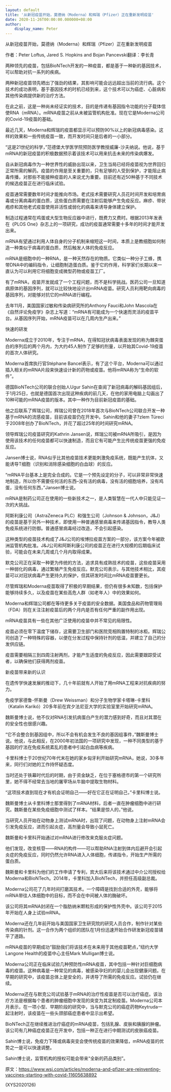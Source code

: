 ```yaml
---
layout: default
title: '从新冠疫苗开始，莫德纳（Moderna）和辉瑞（Pfizer）正在重新发明疫苗'
date: 2020-11-26T00:00:00.000000+08:00
author:
    display_name: Peter
---
```


从新冠疫苗开始，莫德纳（Moderna）和辉瑞（Pfizer）正在重新发明疫苗

作者：Peter Loftus, Jared S. Hopkins and Bojan Pancevski翻译：李长青

两种领先的疫苗，包括BioNTech开发的一种疫苗，都是基于一种新的基因技术，可以帮助对抗一系列的疾病。

两种新冠疫苗领先晒出了强劲的结果，其影响可能会远远超出当前的流行病。这个技术的成功表明，基于基因技术的时机已经到来，这个技术可以为癌症、心脏病和其他传染病提供新的治疗方法。

在此之前，这是一种尚未经证实的技术，目的是传递有基因指令功能的分子载体信使RNA（mRNA）。mRNA疫苗之前从未被监管机构批准。现在它是Moderna公司的Covid-19疫苗的基础。

最近几天，Moderna和辉瑞的疫苗都显示可以预防90%以上的新冠病毒感染。这样的效果和一些传统疫苗一致，而开发时间只是后者的一小部分。

“这是21世纪的科学，”范德堡大学医学院预防医学教授威廉-沙夫纳说。他说，基于mRNA的新冠疫苗的积极数据预示着该技术可以用来抗击未来的传染病爆发。

自从新冠病毒作为一种世界性的威胁出现以来，卫生当局已经将疫苗视为世界回归正常所需的解药。疫苗的作用是至关重要的，只有足够的人受到保护，才能阻止病毒传播，对那些不能接种疫苗的人来说尤为重要。目前还有近50种基于不同技术的候选疫苗正在进行临床试验。

疫苗通常需要数年时间才能推向市场。老式技术需要研究人员花时间开发和培育病毒或分离病毒的蛋白质，这些蛋白质需要在注射后能够产生免疫反应。麻疹、带状疱疹和其他老式疫苗使用非活性或弱化的病毒来诱导身体建立保护。

制造过程通常在鸡蛋或大型生物反应器中进行，既费力又费时。根据2013年发表在《PLOS One》杂志上的一项研究，成功的疫苗通常需要十多年的时间才能开发出来。

mRNA有望通过利用人体自身的分子机制来缩短这一时间，本质上是教细胞如何制造一种类似于病毒的蛋白质，然后触发人体的免疫反应。

mRNA是细胞中的一种RNA，是一种天然存在的物质。它类似一种分子工蜂，携带DNA中的编码指令，让细胞制造蛋白质。鉴于它的作用，科学家们长期以来一直认为可以利用它将细胞变成微型药物或疫苗工厂。

有了mRNA，疫苗开发就成了一个工程问题，而不是科学挑战。医药公司一旦知道病原体的基因序列，就可以比较快地设计出mRNA疫苗。研究人员利用靶向病毒的基因序列，对能够对抗它的mRNA进行编程。

去年11月，美国国家过敏和传染病研究所的Anthony Fauci和John Mascola在《自然评论免疫学》杂志上写道：“mRNA有可能成为一个快速而灵活的疫苗平台。从基因序列开始，mRNA疫苗可以在几周内生产出来。”

快速的研发

Moderna成立于2010年，专注于mRNA，在得知冠状病毒表面发现的称为棘突蛋白的序列后的两个月内，为大约45人制作了足够的剂量，以开始其Covid-19疫苗的首次人体研究。

Moderna首席执行官Stéphane Bancel表示，有了这个平台，Moderna可以通过插入相关的mRNA片段来快速设计新的药物或疫苗。他将mRNA称为“生命的软件”。

德国BioNTech公司的联合创始人Ugur Sahin在查阅了新冠病毒的解码基因组后，于1月25日，也就是德国首次出现这种疾病的前几天，在他的家用电脑上勾画出了10种可能的mRNA疫苗的版本。其中一种作为目前新冠疫苗的基础。

他之后联系了辉瑞公司，辉瑞公司曾在2018年首次与BioNTech公司联合开发一种基于mRNA的流感疫苗，目前该疫苗仍在开发中。Sahin和他的妻子?zlem Türeci于2008年创办了BioNTech，并花了超过25年的时间研究mRNA。

领导辉瑞公司疫苗研究的Kathrin Jansen说，辉瑞公司被mRNA所吸引，是因为使用该技术的任何疫苗都可以快速制造，而且它有可能产生比传统疫苗更强的免疫反应。

Jansen博士说，RNA似乎比其他疫苗技术更能刺激免疫系统，既能产生抗体，又能诱导T细胞（识别和消除感染细胞的白血球）的反应。

“mRNA平台基本上是完全合成的。它是一个预先设定的分子，可以非常非常快速地制造，所以你不需要任何活的东西–没有活的病毒，没有活的细胞培养，没有鸡蛋，没有任何东西，”Jansen博士说。

mRNA是制药公司正在使用的一些新技术之一，是人类智慧在一代人中只能见证一次的大挑战。

阿斯利康公司（AstraZeneca PLC）和强生公司（Johnson & Johnson，J&J）的疫苗是基于另外一种技术，即使用一种普通感冒病毒来传递基因指令，教导人类免疫系统进行防御。普通感冒病毒经过改造，不会引起感染。

这种类型的疫苗技术构成了J&J公司的埃博拉疫苗方案的一部分，该方案今年被欧洲监管机构批准。J&J公司和阿斯利康公司的疫苗正在进行大规模的后期临床试验，可能会在未来几周或几个月内取得成果。

默克公司正在采取一种更为传统的方法，追求具有成熟技术的疫苗，这些疫苗采用一种弱化的病毒，通过繁殖产生免疫反应。默克公司表示，与其他技术相比，其疫苗可以对冠状病毒产生更持久的保护，但其研发时间比mRNA疫苗要更长。

尽管辉瑞和Moderna疫苗取得了积极的早期结果，但仍有很多未知数，包括保护能够持续多久，以及疫苗在某些高危人群（如老年人）中的效果如何。

Moderna和辉瑞公司都在等待更多关于疫苗的安全数据。美国食品和药物管理局（FDA）则在关注注射疫苗后的两个月内是否有任何严重的副作用出现。

mRNA疫苗具有一些在其他广泛使用的疫苗中并不常见的局限性。

疫苗必须在零下温度下储存，这需要卫生部门和医院竞相购置特制的冰柜。辉瑞公司创造了一种特殊的容器，以便在分发过程中保持针剂的低温，并建立了自己的分发供应链。

疫苗需要相隔三到四周注射两剂，才能产生适度的免疫反应，因此需要跟踪受试者，以确保他们获得两剂疫苗。

新疫苗带来新的认识

在遗传学快速发展的推动下，几十年前就有人开始了用mRNA工程来对抗疾病的努力。

免疫学家德鲁-怀斯曼（Drew Weissman）和分子生物学家卡塔琳-卡里科（Katalin Karikó）20多年前在宾夕法尼亚大学的实验室里开始研究mRNA。

魏斯曼博士说，他不仅对RNA引发抗病蛋白产生的潜力感到好奇，而且对其潜在的安全性也很感兴趣。

“它不会整合到基因组中，所以不会有机会发生不良的基因组事件，”魏斯曼博士说。他说，与此相反，在2000年初法国的一项研究中发现，一种不同类型的基于基因的疗法在免疫系统紊乱的患者中引起白血病等疾病。

卡里科博士于20世纪70年代末在她的家乡匈牙利开始研究mRNA，她说，30多年来，同行们对她的工作持怀疑态度。

当时还处于铁幕时代后的时期，由于资金缺乏，在位于塞格德市的第一个研究所里，她不得不经常去当地的屠宰场从牛脑中提取生物材料。

“这项技术直到现在才有机会证明自己——好在它正在证明自己，”卡里科博士说。

魏斯曼博士从卡里科博士那里得到了mRNA材料，后者一直在肿瘤细胞中进行研究。魏斯曼在某些免疫细胞中测试了样本。“结果是惊人的，”他说。

当研究人员开始在动物身上测试mRNA时，出现了问题，在动物身上注射mRNA会引发免疫反应，进而引起炎症，高剂量会导致小鼠死亡。

魏斯曼和卡里科开始通过对mRNA进行修改来克服炎症问题。

他们发现，改变核苷——RNA的构件——可以帮助RNA注射到体内后避开会引起炎症的免疫反应，同时仍然允许RNA进入人体细胞，传递指令，开始生产所需的蛋白质。

魏斯曼和卡里科为他们的工作申请了专利，宾大后来将该技术通过中介公司授权给Moderna和BioNTech。2014年，卡里科加入BioNTech，并担任高级副总裁。

Moderna公司花了几年时间打磨其技术。一个障碍是找到合适的外壳，能够将mRNA带往人体细胞中的目标，而不会在中间被人体的酶破坏。

该公司将其mRNA封闭在一个脂肪纳米颗粒形成的保护性外壳中。该公司于2015年开始在人身上试验mRNA。

Moderna还在几年前开始与美国国家卫生研究院的研究人员合作，制作针对某些传染病的针剂。这一合作为两个组织的团队在1月份迅速开始合作研发新冠疫苗铺平了道路。

mRNA疫苗的早期成功“鼓励我们将该技术在未来用于其他疫苗靶点，”纽约大学Langone Health的疫苗中心主任Mark Mulligan博士说。

Moderna公司正在临床试验几种预防性mRNA疫苗，其中包括一种针对巨细胞病毒的疫苗。这种病毒是一种常见的病毒，被感染孕妇的的婴儿会出现健康问题。在早期的研究中，该疫苗总体上是安全的，并诱导了所需的免疫反应。试验仍在继续。

Moderna还在与默克公司试验基于mRNA的治疗性疫苗是否可以治疗癌症。该治疗方法是根据每个患者的肿瘤细胞中发现的突变为其定制疫苗。Moderna公司本月表示，在一项小型、早期阶段的研究中，当与默克公司的癌症药物Keytruda一起注射时，该疫苗在一些头颈部癌症患者中显示出希望。

BioNTech正在继续推进治疗癌症的mRNA疫苗，包括乳腺、皮肤和胰腺的肿瘤。该公司有几种癌症疫苗正在开发中，包括一种正在进行中期测试的皮肤癌疫苗。

Sahin博士说，免疫力下降或病毒突变会使传统疫苗的效果降低，mRNA疫苗的优势之一是可以快速调整。

Sahin博士说，监管机构的授权可能会带来“全新的药品类别”。

原文：https://www.wsj.com/articles/moderna-and-pfizer-are-reinventing-vaccines-starting-with-covid-11605638892

(XYS2020126)

